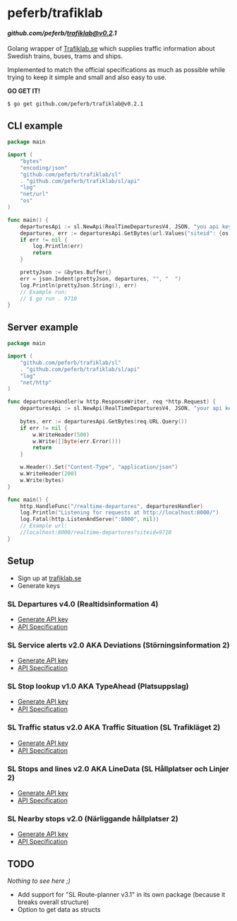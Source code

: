 # peferb/trafiklab 
#### _github.com/peferb/trafiklab@v0.2.1_

Golang wrapper of [Trafiklab.se](https://trafiklab.se/) which supplies traffic information about Swedish trains, buses, trams and ships.

Implemented to match the official specifications as much as possible while trying to keep it simple and small and also
easy to use. 

**GO GET IT!**
```shell 
$ go get github.com/peferb/trafiklab@v0.2.1
```

## CLI example

```go
package main

import (
	"bytes"
	"encoding/json"
	"github.com/peferb/trafiklab/sl"
	. "github.com/peferb/trafiklab/sl/api"
	"log"
	"net/url"
	"os"
)

func main() {
	departuresApi := sl.NewApi(RealTimeDeparturesV4, JSON, "you api key here")
	departures, err := departuresApi.GetBytes(url.Values{"siteid": {os.Args[1]}})
	if err != nil {
		log.Println(err)
		return
	}

	prettyJson := &bytes.Buffer{}
	err = json.Indent(prettyJson, departures, "", "  ")
	log.Println(prettyJson.String(), err)
	// Example run:
	// $ go run . 9710
}
```


## Server example
```go
package main

import (
	"github.com/peferb/trafiklab/sl"
	. "github.com/peferb/trafiklab/sl/api"
	"log"
	"net/http"
)

func departuresHandler(w http.ResponseWriter, req *http.Request) {
	departuresApi := sl.NewApi(RealTimeDeparturesV4, JSON, "your api key here")
	
	bytes, err := departuresApi.GetBytes(req.URL.Query())
	if err != nil {
		w.WriteHeader(500)
		w.Write([]byte(err.Error()))
		return
	}

	w.Header().Set("Content-Type", "application/json")
	w.WriteHeader(200)
	w.Write(bytes)
}

func main() {
	http.HandleFunc("/realtime-departures", departuresHandler)
	log.Println("Listening for requests at http://localhost:8000/")
	log.Fatal(http.ListenAndServe(":8000", nil))
	// Example url: 
	//localhost:8000/realtime-departures?siteid=9710
}
```

## Setup

* Sign up at [trafiklab.se](https://trafiklab.se)
* Generate keys

### SL Departures v4.0 (Realtidsinformation 4)
* [Generate API key](https://developer.trafiklab.se/api/sl-realtidsinformation-4)
* [API Specification](https://www.trafiklab.se/api/trafiklab-apis/sl/departures-4/)

### SL Service alerts v2.0 AKA Deviations (Störningsinformation 2)
* [Generate API key](https://developer.trafiklab.se/api/sl-storningsinformation-2)
* [API Specification](https://www.trafiklab.se/api/trafiklab-apis/sl/service-alerts-2/)

### SL Stop lookup v1.0 AKA TypeAhead (Platsuppslag)
* [Generate API key](https://developer.trafiklab.se/api/sl-platsuppslag)
* [API Specification](https://www.trafiklab.se/api/trafiklab-apis/sl/stop-lookup/)

### SL Traffic status v2.0 AKA Traffic Situation (SL Trafikläget 2) 
* [Generate API key](https://developer.trafiklab.se/api/sl-trafiklaget-2)
* [API Specification](https://www.trafiklab.se/api/trafiklab-apis/sl/sl-traffic-status-2/)

### SL Stops and lines v2.0 AKA LineData (SL Hållplatser och Linjer 2)
* [Generate API key](https://developer.trafiklab.se/api/sl-hallplatser-och-linjer-2)
* [API Specification](https://www.trafiklab.se/api/trafiklab-apis/sl/stops-and-lines-2/)

### SL Nearby stops v2.0 (Närliggande hållplatser 2)
* [Generate API key](https://developer.trafiklab.se/api/sl-narliggande-hallplatser-2)
* [API Specification](https://www.trafiklab.se/api/trafiklab-apis/sl/nearby-stops-2/)

## TODO
_Nothing to see here ;)_
* Add support for "SL Route-planner v3.1" in its own package (because it breaks overall structure)
* Option to get data as structs 
